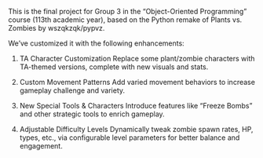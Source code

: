 This is the final project for Group 3 in the “Object-Oriented Programming” course (113th academic year), based on the Python remake of Plants vs. Zombies by wszqkzqk/pypvz. 

We’ve customized it with the following enhancements:

 1. TA Character Customization
    Replace some plant/zombie characters with TA-themed versions, complete with new visuals and stats.

 2. Custom Movement Patterns
    Add varied movement behaviors to increase gameplay challenge and variety.

 3. New Special Tools & Characters
    Introduce features like “Freeze Bombs” and other strategic tools to enrich gameplay.

 4. Adjustable Difficulty Levels
    Dynamically tweak zombie spawn rates, HP, types, etc., via configurable level parameters for better balance and engagement.
